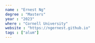 ```yaml
---
name : "Ernest Ng"
degree : "Masters"
year : "2023"
where : "Cornell University"
website : "https://ngernest.github.io"
tags : ["alum"]
---
```


